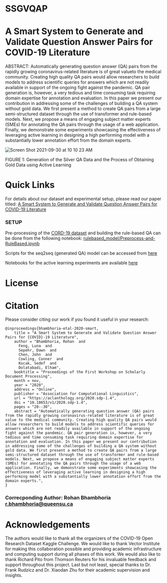 # SSGVQAP
# A Smart System to Generate and Validate Question Answer Pairs for COVID-19 Literature 

ABSTRACT: Automatically generating question answer (QA) pairs from the rapidly growing coronavirus-related literature is of great valueto the medical community. Creating high quality QA pairs would allow researchers to build models to address scientific queries for answers which are not readily available in support of the ongoing fight against the pandemic. QA pair generation is, however, a very tedious and time consuming task requiring domain expertise for annotation and evaluation. In this paper we present our contribution in addressing some of the challenges of building a QA system without gold data. We first present a method to create QA pairs from a large semi-structured dataset through the use of transformer and rule-based models.
Next, we propose a means of engaging subject matter experts (SMEs) for annotating the QA pairs through the usage of a web application.
Finally, we demonstrate some experiments showcasing the effectiveness of leveraging active learning in designing a high performing model with a substantially lower annotation effort from the domain experts.

 ![Screen Shot 2021-09-30 at 10 10 23 AM](https://user-images.githubusercontent.com/48797451/135471548-315ef288-7c34-4573-a4c1-b87a2b719973.png)

FIGURE 1: Generation of the Silver QA Data and the Process of Obtaining Gold Data using Active Learning

# Quick Links

For details about our dataset and experimental setup, please read our paper titled: [A Smart System to Generate and Validate Question Answer Pairs for COVID-19 Literature](https://aclanthology.org/2020.sdp-1.4/)

### SETUP

Pre-processing of the [CORD-19 dataset](https://www.kaggle.com/allen-institute-for-ai/CORD-19-research-challenge) and building the rule-based QA can be done from the following notebook: [rulebased_model/Preprocess-and-RuleBased.ipynb](rulebased_model/Preprocess-and-RuleBased.ipynb)

Scripts for the seq2seq (generated QA) model can be accessed from [here](https://github.com/VectorInstitute/SSGVQAP/tree/main/seq2seq_model)

Notebooks for the active learning experiments are available [here](https://github.com/VectorInstitute/SSGVQAP/tree/main/Active_Learning_Experiments)

# License

# Citation

Please consider citing our work if you found it useful in your research:

```
@inproceedings{bhambhoria-etal-2020-smart,
    title = "A Smart System to Generate and Validate Question Answer Pairs for {COVID}-19 Literature",
    author = "Bhambhoria, Rohan  and
      Feng, Luna  and
      Sepehr, Dawn  and
      Chen, John  and
      Cowling, Conner  and
      Kocak, Sedef  and
      Dolatabadi, Elham",
    booktitle = "Proceedings of the First Workshop on Scholarly Document Processing",
    month = nov,
    year = "2020",
    address = "Online",
    publisher = "Association for Computational Linguistics",
    url = "https://aclanthology.org/2020.sdp-1.4",
    doi = "10.18653/v1/2020.sdp-1.4",
    pages = "20--30",
    abstract = "Automatically generating question answer (QA) pairs from the rapidly growing coronavirus-related literature is of great value to the medical community. Creating high quality QA pairs would allow researchers to build models to address scientific queries for answers which are not readily available in support of the ongoing fight against the pandemic. QA pair generation is, however, a very tedious and time consuming task requiring domain expertise for annotation and evaluation. In this paper we present our contribution in addressing some of the challenges of building a QA system without gold data. We first present a method to create QA pairs from a large semi-structured dataset through the use of transformer and rule-based models. Next, we propose a means of engaging subject matter experts (SMEs) for annotating the QA pairs through the usage of a web application. Finally, we demonstrate some experiments showcasing the effectiveness of leveraging active learning in designing a high performing model with a substantially lower annotation effort from the domain experts.",
}
```
### Correcponding Author: Rohan Bhambhoria <r.bhambhoria@queensu.ca>

# Acknowledgements
The authors would like to thank all the organizers of the COVID-19 Open Research Dataset Kaggle Challenge. We would like to thank Vector Institute
for making this collaboration possible and providing academic infrastructure and computing support during all phases of this work. We would also
like to thank Richard Pito from Thomson Reuters for his invaluable feedback and support throughout this project. Last but not least, special thanks to
Dr. Frank Rudzicz and Dr. Xiaodan Zhu for their
academic supervision and insights.
